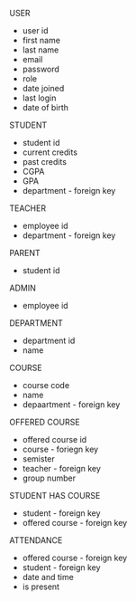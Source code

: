 USER
- user id
- first name
- last name
- email
- password
- role 
- date joined 
- last login 
- date of birth 

STUDENT
- student id
- current credits 
- past credits
- CGPA
- GPA
- department - foreign key

TEACHER 
- employee id
- department - foreign key

PARENT
- student id

ADMIN
- employee id

DEPARTMENT 
- department id
- name

COURSE
- course code
- name 
- depaartment - foreign key

OFFERED COURSE
- offered course id
- course - foriegn key
- semister 
- teacher - foreign key
- group number

STUDENT HAS COURSE 
- student - foreign key
- offered course - foreign key 

ATTENDANCE 
- offered course - foreign key
- student - foreign key
- date and time
- is present